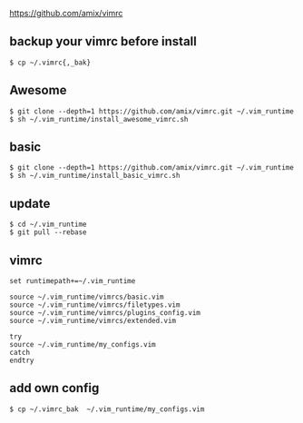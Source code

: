 https://github.com/amix/vimrc

## backup your vimrc before install
```console
$ cp ~/.vimrc{,_bak}
```


## Awesome
```console
$ git clone --depth=1 https://github.com/amix/vimrc.git ~/.vim_runtime
$ sh ~/.vim_runtime/install_awesome_vimrc.sh
```

## basic
```console
$ git clone --depth=1 https://github.com/amix/vimrc.git ~/.vim_runtime
$ sh ~/.vim_runtime/install_basic_vimrc.sh
```


## update
```console
$ cd ~/.vim_runtime
$ git pull --rebase
```

## vimrc
```vim
set runtimepath+=~/.vim_runtime

source ~/.vim_runtime/vimrcs/basic.vim
source ~/.vim_runtime/vimrcs/filetypes.vim
source ~/.vim_runtime/vimrcs/plugins_config.vim
source ~/.vim_runtime/vimrcs/extended.vim

try
source ~/.vim_runtime/my_configs.vim
catch
endtry
```

## add own config
```console
$ cp ~/.vimrc_bak  ~/.vim_runtime/my_configs.vim
```
